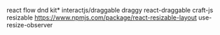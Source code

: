 react flow
dnd kit*
interactjs/draggable
draggy
react-draggable
craft-js
resizable
https://www.npmjs.com/package/react-resizable-layout
use-resize-observer